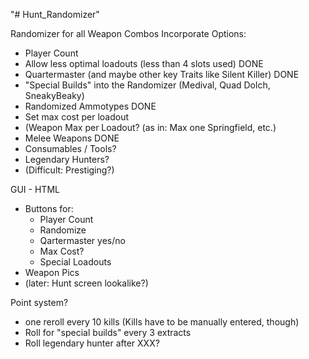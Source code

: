"# Hunt_Randomizer" 

Randomizer for all Weapon Combos
Incorporate Options:
- Player Count
- Allow less optimal loadouts (less than 4 slots used) DONE
- Quartermaster (and maybe other key Traits like Silent Killer) DONE
- "Special Builds" into the Randomizer (Medival, Quad Dolch, SneakyBeaky)
- Randomized Ammotypes DONE
- Set max cost per loadout
- (Weapon Max per Loadout? (as in: Max one Springfield, etc.)
- Melee Weapons DONE
- Consumables / Tools?
- Legendary Hunters?
- (Difficult: Prestiging?)

GUI - HTML
- Buttons for:
    - Player Count
    - Randomize
    - Qartermaster yes/no
    - Max Cost?
    - Special Loadouts
- Weapon Pics
- (later: Hunt screen lookalike?)

Point system?
- one reroll every 10 kills (Kills have to be manually entered, though)
- Roll for "special builds" every 3 extracts
- Roll legendary hunter after XXX?



